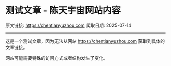 # 测试文章 - 陈天宇宙网站内容

原文链接: https://chentianyuzhou.com
爬取日期: 2025-07-14

---

这是一个测试文章，因为无法从网站 https://chentianyuzhou.com 获取到具体的文章链接。

网站可能需要特殊的访问方式或者结构发生了变化。
